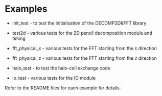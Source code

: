 # Examples

* init_test      - to test the initialisation of the DECOMP2D&FFT library

* test2d         - various tests for the 2D pencil decomposition module and timing 

* fft_physical_x - various tests for the FFT starting from the ``X`` direction 

* fft_physical_z - various tests for the FFT starting from the ``Z`` direction 

* halo_test      - to test the halo-cell exchange code

* io_test        - various tests for the IO module


Refer to the README files for each example for details.
